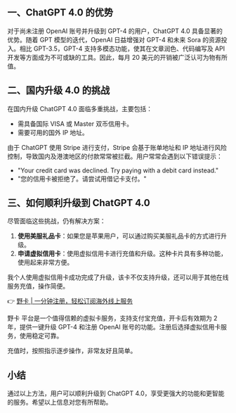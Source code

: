 ## 一、ChatGPT 4.0 的优势

对于尚未注册 OpenAI 账号并升级到 GPT-4 的用户，ChatGPT 4.0 具备显著的优势。随着 GPT 模型的迭代，OpenAI 日益增强对 GPT-4 和未来 Sora 的资源投入。相比 GPT-3.5，GPT-4 支持多模态功能，使其在文章润色、代码编写及 API 开发等方面成为不可或缺的工具。因此，每月 20 美元的开销被广泛认可为物有所值。

## 二、国内升级 4.0 的挑战

在国内升级 ChatGPT 4.0 面临多重挑战，主要包括：
- 需具备国际 VISA 或 Master 双币信用卡。
- 需要可用的国外 IP 地址。

由于 ChatGPT 使用 Stripe 进行支付，Stripe 会基于账单地址和 IP 地址进行风险控制，导致国内及港澳地区的付款常常被拦截。用户常常会遇到以下错误提示：
- "Your credit card was declined. Try paying with a debit card instead."
- "您的信用卡被拒绝了。请尝试用借记卡支付。"

## 三、如何顺利升级到 ChatGPT 4.0

尽管面临这些挑战，仍有解决方案：

1. **使用美服礼品卡**：如果您是苹果用户，可以通过购买美服礼品卡的方式进行升级。
2. **申请虚拟信用卡**：使用虚拟信用卡进行充值和升级。这种卡片具有多种功能，使用起来非常方便。

我个人使用虚拟信用卡成功完成了升级，该卡不仅支持升级，还可以用于其他在线服务充值，操作简便。

👉 [野卡 | 一分钟注册，轻松订阅海外线上服务](https://bit.ly/bewildcard)

野卡 平台是一个值得信赖的虚拟卡服务，支持支付宝充值，开卡后有效期为 2 年，提供一键升级 GPT-4 和注册 OpenAI 账号的功能。注册后选择虚拟信用卡服务，使用稳定可靠。

充值时，按照指示逐步操作，非常友好且简单。

## 小结

通过以上方法，用户可以顺利升级到 ChatGPT 4.0，享受更强大的功能和更智能的服务。希望以上信息对您有所帮助。